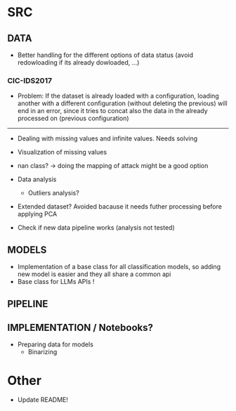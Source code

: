 # SRC

## DATA

- Better handling for the different options of data status (avoid redowloading if its already dowloaded, ...)

### CIC-IDS2017

- Problem: If the dataset is already loaded with a configuration, loading another with a different configuration (without deleting the previous) will end in an error, since it tries to concat also the data in the already processed on (previous configuration)

--------------

- Dealing with missing values and infinite values. Needs solving
- Visualization of missing values
- nan class? -> doing the mapping of attack might be a good option

- Data analysis
    - Outliers analysis?

- Extended dataset? Avoided bacause it needs futher processing before applying PCA

- Check if new data pipeline works (analysis not tested)

## MODELS

- Implementation of a base class for all classification models, so adding new model is easier and they all share a common api
- Base class for LLMs APIs !

## PIPELINE


## IMPLEMENTATION / Notebooks?

- Preparing data for models
    - Binarizing

# Other

- Update README!
